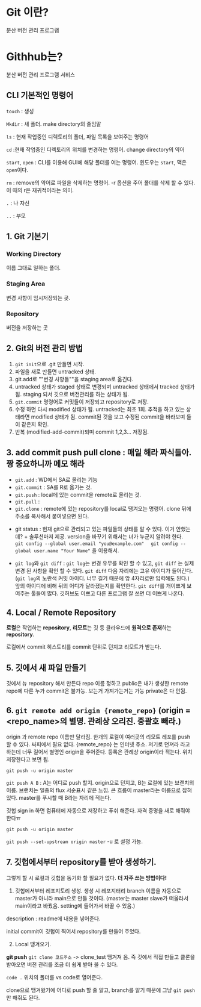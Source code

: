 # **Git 이란?**

분산 버전 관리 프로그램

# **Githhub는?**

분산 버전 관리 프로그램 서비스

## CLI 기본적인 명령어

`touch` : 생성

`Mkdir` : 새 폴더. make directory의 줄임말

`ls` : 현재 작업중인 디렉토리의 폴더, 파일 목록을 보여주는 명령어

`cd` :현재 작업중인 디렉토리의 위치를 변경하는 명령어. change directory의 약어

`start`, `open` : CLI를 이용해 GUI에 해당 폴더를 여는 명령어. 윈도우는 `start`, 맥은 `open`이다.

`rm` : remove의 약어로 파일을 삭제하는 명령어. -r 옵션을 주어 폴더를 삭제 할 수 있다. 이 때의 r은 재귀적이라는 의미.

`.` : 나 자신

`..` : 부모

## 1. Git 기본기

### Working Directory

이름 그대로 일하는 폴더.

### Staging Area

변경 사항이 임시저장되는 곳.

### Repository

버전을 저장하는 곳

## 2. Git의 버전 관리 방법

1. `git init`으로 .git 만들면 시작.
2. 파일을 새로 만들면 untracked 상태.
3. git.add로 ""변경 사항들""을 staging area로 옮긴다.
4. untracked 상태가 staged 상태로 변경되며 untracked 상태에서 tracked 상태가 됨. staging 되서 깃으로 버전관리를 하는 상태가 됨.
5. `git.commit` 명령어로 커밋들이 저장되고 repository로 저장.
6. 수정 하면 다시 modified 상태가 됨. untracked는 최초 1회. 추적을 하고 있는 상태라면 modified 상태가 됨. commit된 것을 보고 수정된 commit을 바라보며 둘이 같은지 확인.
7. 반복 (modified-add-commit)되며 commit 1,2,3... 저장됨.

## 3. add commit push pull clone : 매일 해라 짜식들아. 짱 중요하니까 메모 해라

- `git.add` : WD에서 SA로 올리는 기능
- `git.commit` : SA를 R로 옮기는 것.
- `git.push` : local에 있는 commit을 remote로 올리는 것.
- `git.pull` : 
- `git.clone` : remote에 있는 repository를 local로 땡겨오는 명령어. clone 뒤에 주소를 복사해서 붙여넣으면 된다.



* git status : 현재 git으로 관리되고 있는 파일들의 상태를 알 수 있다. 이거 안했는데? + 솔루션마저 제공. version을 바꾸기 위해서는 너가 누군지 알려야 한다. `  git config --global user.email "you@example.com"`
  `  git config --global user.name "Your Name"` 을 이용해서.

- `git log`와 `git diff` : `git log`는 변경 유무를 확인 할 수 있고, `git diff` 는 실제 변경 된 사항을 확인 할 수 있다. `git diff` 다음 자리에는 고유 아이디가 들어간다. (`git log`의 노란색 커밋 아이디. 너무 길기 때문에 앞 4자리로만 입력해도 된다.) 앞의 아이디에 비해 뒤의 어디가 달라졌는지를 확인한다.
   `git diff`를 개이쁘게 보여주는 툴들이 많다. 깃허브도 이쁘고 다른 프로그램 잘 쓰면 더 이쁘게 나온다.

## 4.  Local / Remote Repository

 **로컬**은 작업하는 **repository**, **리모트**는 깃 등 클라우드에 **원격으로 존재**하는 **repository**.

로컬에서 commit 히스토리를 commit 단위로 던지고 리모트가 받는다.

## 5. 깃에서 새 파일 만들기
깃에서 뉴 repository 해서 만든다
repo 이름 정하고
public은 내가 생성한 remote repo에 다른 누가 commit은 불가능. 보는거 가져가는거는 가능
private은 다 안됨.

## 6. `git remote add origin {remote_repo}` (origin = <repo_name>의 별명. 관례상 오리진. 중괄호 빼라.)
 origin 과 remote repo 이름만 달라짐. 한개의 로컬이 여러곳의 리모트 레포를 push 할 수 있다. 싸피에서 필요 없다.
{remote_repo} 는 인터넷 주소. 저기로 던져라 라고 하는데 너무 길어서 별명인 origin을 주어준다. 등록은 관례상 origin이라 적는다.
 위치 저장한다고 보면 됨.

`git push -u origin master`

`git push A B` : A는 어디로 push 할지. origin으로 던지고, B는 로컬에 있는 브랜치의 이름. 브랜치는 일종의 flux 서순표시 같은 느낌. 큰 흐름이 master라는 이름으로 잡혀 있다. master를 푸시할 때 B라는 자리에 적는다.

깃헙 sign in 하면 컴퓨터에 자동으로 저장하고 푸쉬 해준다. 자격 증명을 새로 해줘야 한다ㅠ

 `git push -u origin master`

`git push --set-upstream origin master` -u 로 설정 가능.

## 7. 깃헙에서부터 repository를 받아 생성하기.

 그렇게 할 시 로컬과 깃헙을 동기화 할 필요가 없다.
**더 자주 쓰는 방법이다!**

1. 깃헙에서부터 레포지토리 생성. 생성 시 레포지터리 branch 이름을 자동으로 master가 아니라 main으로 만들 것이다. (master는 master slave가 떠올라서 main이라고 바꿨음. setting에 들어가서 바꿀 수 있음.)

description : readme에 내용을 넣어준다.

initial commit이 깃헙이 찍어서 repository를 만들어 주었다.

2. Local 땡겨오기.

**git push**
`git clone 코드주소`
-> clone_test 땡겨져 옴. 즉 깃에서 직접 만들고 클론을 받아오면 버전 관리를 조금 더 쉽게 받아 올 수 있다.

`code .` 위치의 폴더를 vs code로 열어준다.

clone으로 땡겨왔기에 어디로 push 할 줄 알고, branch를 알기 때문에 그냥 `git push`만 해줘도 된다.